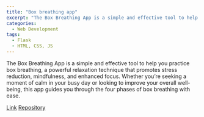 ```yaml
---
title: "Box breathing app"
excerpt: "The Box Breathing App is a simple and effective tool to help you practice box breathing, a powerful relaxation technique."
categories: 
  - Web Development
tags:
  - Flask
  - HTML, CSS, JS
---
```


The Box Breathing App is a simple and effective tool to help you practice box breathing, a powerful relaxation technique that promotes stress reduction, mindfulness, and enhanced focus. Whether you’re seeking a moment of calm in your busy day or looking to improve your overall well-being, this app guides you through the four phases of box breathing with ease.

[Link](https://martina-torce.github.io/box-breathing-app/)
[Repository](https://github.com/martina-torce/box-breathing-app)
